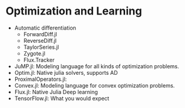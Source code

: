 # Optimization and Learning
- Automatic differentiation
  - ForwardDiff.jl
  - ReverseDiff.jl
  - TaylorSeries.jl
  - Zygote.jl
  - Flux.Tracker
- JuMP.jl: Modeling language for all kinds of optimization problems.
- Optim.jl: Native julia solvers, supports AD
- ProximalOperators.jl:
- Convex.jl: Modeling language for convex optimization problems.
- Flux.jl: Native Julia Deep learning
- TensorFlow.jl: What you would expect
